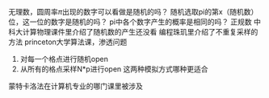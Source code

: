 无理数，圆周率$\pi$出现的数字可以看做是随机的吗？
随机选取pi的第x（随机数）位，这一位的数字是随机的吗？
pi中各个数字产生的概率是相同的吗？
正规数
中科大计算物理课件里介绍了随机数的产生还没看
编程珠玑里介绍了不重复采样的方法
princeton大学算法课，渗透问题
1. 对每一个格点进行随机open
2. 从所有的格点采样N*p进行open
这两种模拟方式哪种更适合

蒙特卡洛法在计算机专业的哪门课里被涉及